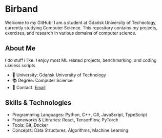 # Birband

Welcome to my GitHub! I am a student at Gdańsk University of Technology, currently studying Computer Science. This repository contains my projects, exercises, and research in various domains of computer science.

## About Me

I do stuff i like. I enjoy most ML related projects, benchmarking, and coding useless scripts.

- 🏫 University: Gdańsk University of Technology
- 📚 Degree: Computer Science
- 📧 Contact: [Email](mailto:maciejsztramski@gmail.com)

## Skills & Technologies

- Programming Languages: Python, C++, C#, JavaScript, TypeScript
- Frameworks & Libraries: React, TensorFlow, PyTorch
- Tools: Git, Docker
- Concepts: Data Structures, Algorithms, Machine Learning
